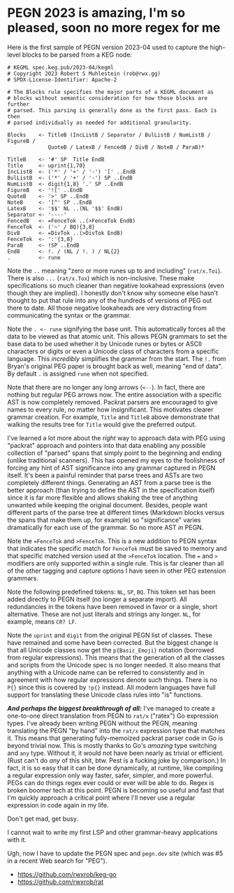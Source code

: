 # PEGN 2023 is amazing, I'm so pleased, soon no more regex for me

Here is the first sample of PEGN version 2023-04 used to capture the high-level blocks to be parsed from a KEG node:

```pegn
# KEGML spec.keg.pub/2023-04/kegml
# Copyright 2023 Robert S Muhlestein (rob@rwx.gg)
# SPDX-License-Identifier: Apache-2

# The Blocks rule specifies the major parts of a KEGML document as
# blocks without semantic consideration for how those blocks are further
# parsed. This parsing is generally done as the first pass. Each is then
# parsed individually as needed for additional granularity.

Blocks    <- TitleB (IncListB / Separator / BulListB / NumListB / FigureB /
             QuoteB / LatexB / FencedB / DivB / NoteB / ParaB)*

TitleB    <- '#' SP  Title EndB
Title     <- uprint{1,70}
IncListB  <- ('*' / '+' / '-') '[' ..EndB
BulListB  <- ('*' / '+' / '-') SP ..EndB
NumListB  <- digit{1,8} '.' SP ..EndB
FigureB   <- '![' ..EndB
QuoteB    <- '>' SP ..EndB
NoteB     <- '[^' SP ..EndB
LatexB    <- '$$' NL ..(NL '$$' EndB)
Separator <- '----'
FencedB   <- =FenceTok ..(>FenceTok EndB)
FenceTok  <- ('~' / BQ){3,8}
DivB      <- =DivTok ..(>DivTok EndB)
FenceTok  <- ':'{3,8}
ParaB     <- !SP ..EndB
EndB      <- !. / (NL / !. ) / NL{2}
.         <- rune

```

Note the `..` meaning "zero or more runes up to and including" (`rat/x.Toi`). There is also `...` (`rat/x.Tox`) which is non-inclusive. These make specifications so much cleaner than negative lookahead expressions (even though they are implied). I honestly don't know why someone else hasn't thought to put that rule into any of the hundreds of versions of PEG out there to date. All those negative lookaheads are very distracting from communicating the syntax or the grammar.

Note the `. <- rune` signifying the base unit. This automatically forces all the data to be viewed as that atomic unit. This allows PEGN grammars to set the base data to be used whether it by Unicode runes or bytes or ASCII characters or digits or even a Unicode class of characters from a specific language. This *incredibly* simplifies the grammar from the start. The `!.` from Bryan's original PEG paper is brought back as well, meaning "end of data". By default `.` is assigned `rune` when not specified.

Note that there are no longer any long arrows (`<--`). In fact, there are nothing but regular PEG arrows now. The entire association with a specific AST is now completely removed. Packrat parsers are encouraged to give names to every rule, no matter how insignificant. This motivates clearer grammar creation. For example, `Title` and `TitleB` above demonstrate that walking the results tree for `Title` would give the preferred output.

I've learned a lot more about the *right* way to approach data with PEG using "packrat" approach and pointers into that data enabling any possible collection of "parsed" spans that simply point to the beginning and ending (unlike traditional scanners). This has opened my eyes to the foolishness of forcing any hint of AST significance into any grammar captured in PEGN itself. It's been a painful reminder that parse trees and ASTs are two completely different things. Generating an AST from a parse tree is the better approach (than trying to define the AST in the specification itself) since it is far more flexible and allows shaking the tree of anything unwanted while keeping the original document. Besides, people want different parts of the parse tree at different times (Markdown blocks versus the spans that make them up, for example) so "significance" varies dramatically for each use of the grammar. So no more AST *in* PEGN.

Note the `=FenceTok` and `>FenceTok`. This is a new addition to PEGN syntax that indicates the specific match for `FenceTok` must be saved to memory and that specific matched version used at the `>FenceTok` location. The `=` and `>` modifiers are only supported within a single rule. This is far cleaner than all of the other tagging and capture options I have seen in other PEG extension grammars.

Note the following predefined tokens: `NL`, `SP`, `BQ`. This token set has been added directly to PEGN itself (no longer a separate import). All redundancies in the tokens have been removed in favor or a single, short alternative. These are not just literals and strings any longer. `NL`, for example, means `CR? LF`.

Note the `uprint` and `digit` from the original PEGN list of classes. These have remained and some have been corrected. But the biggest change is that all Unicode classes now get the `p{Basic_Emoji}` notation (borrowed from regular expressions). This means that the generation of all the classes and scripts from the Unicode spec is no longer needed. It also means that anything with a Unicode name can be referred to consistently and in agreement with how regular expressions denote such things. There is no `P{}` since this is covered by `!p{}` instead. All modern languages have full support for translating these Unicode class rules into "is" functions.

***And perhaps the biggest breakthrough of all:*** I've managed to create a one-to-one direct translation from PEGN to `rat/x` ("ratex") Go expression types. I've already been writing PEGN without the PEGN, meaning translating the PEGN "by hand" into the `rat/x` expression type that matches it. This means that generating fully-memoized packrat parser code in Go is beyond trivial now. This is mostly thanks to Go's *amazing* type switching and `any` type. Without it, it would not have been nearly as trivial or efficient. (Rust can't do *any* of this shit, btw. Pest is a fucking joke by comparison.) In fact, it is so easy that it can be done dynamically, at runtime, like compiling a regular expression only way faster, safer, simpler, and more powerful. PEGs can do things regex ever could or ever will be able to do. Regex is broken boomer tech at this point. PEGN is becoming so useful and fast that I'm quickly approach a critical point where I'll never use a regular expression in code again in my life.

Don't get mad, get busy.

I cannot wait to write my first LSP and other grammar-heavy applications with it.

Ugh, now I have to update the PEGN spec and `pegn.dev` site (which was #5 in a recent Web search for "PEG").

* <https://github.com/rwxrob/keg-go>
* <https://github.com/rwxrob/rat>
